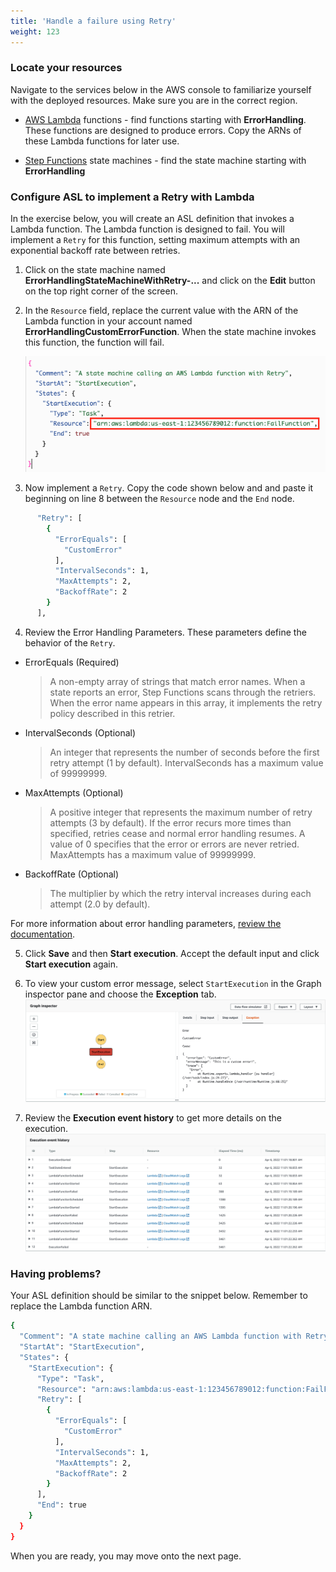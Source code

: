 ```yaml
---
title: 'Handle a failure using Retry'
weight: 123
---
```


### Locate your resources

Navigate to the services below in the AWS console to familiarize yourself with the deployed resources. Make sure you are in the correct region.

- [AWS Lambda](https://console.aws.amazon.com/lambda/home) functions - find functions starting with **ErrorHandling**. These functions are designed to produce errors. Copy the ARNs of these Lambda functions for later use. 

- [Step Functions](https://console.aws.amazon.com/states/home) state machines - find the state machine starting with **ErrorHandling**

### Configure ASL to implement a Retry with Lambda

In the exercise below, you will create an ASL definition that invokes a Lambda function. The Lambda function is designed to fail. You will implement a `Retry` for this function, setting maximum attempts with an exponential backoff rate between retries.

1. Click on the state machine named **ErrorHandlingStateMachineWithRetry-...** and click on the **Edit** button on the top right corner of the screen.

2. In the `Resource` field, replace the current value with the ARN of the Lambda function in your account named **ErrorHandlingCustomErrorFunction**. When the state machine invokes this function, the function will fail.

   ![Replace Lambda function ARN](/static/img/module-10/error-handling-state-machine-retry.png)


3. Now implement a `Retry`. Copy the code shown below and and paste it beginning on line 8 between the `Resource` node and the `End` node. 

```bash
      "Retry": [
        {
          "ErrorEquals": [
            "CustomError"
          ],
          "IntervalSeconds": 1,
          "MaxAttempts": 2,
          "BackoffRate": 2
        }
      ],
```

4. Review the Error Handling Parameters. These parameters define the behavior of the `Retry`.

- ErrorEquals (Required)

  > A non-empty array of strings that match error names. When a state reports an error, Step Functions scans through the retriers. When the error name appears in this array, it implements the retry policy described in this retrier.

- IntervalSeconds (Optional)

  > An integer that represents the number of seconds before the first retry attempt (1 by default). IntervalSeconds has a maximum value of 99999999.

- MaxAttempts (Optional)

  > A positive integer that represents the maximum number of retry attempts (3 by default). If the error recurs more times than specified, retries cease and normal error handling resumes. A value of 0 specifies that the error or errors are never retried. MaxAttempts has a maximum value of 99999999.

- BackoffRate (Optional)

  > The multiplier by which the retry interval increases during each attempt (2.0 by default).

For more information about error handling parameters, [review the documentation](https://docs.aws.amazon.com/step-functions/latest/dg/concepts-error-handling.html).


5. Click **Save** and then **Start execution**. Accept the default input and click **Start execution** again.

6. To view your custom error message, select `StartExecution` in the Graph inspector pane and choose the **Exception** tab.
   ![Failure using Retry output](/static/img/module-10/error-handling-custom-error-retry-output.png)

7. Review the **Execution event history** to get more details on the execution.
   ![Failure using Retry event history](/static/img/module-10/error-handling-custom-error-retry-event-history.png)

### Having problems?

Your ASL definition should be similar to the snippet below. Remember to replace the Lambda function ARN.

```bash
{
  "Comment": "A state machine calling an AWS Lambda function with Retry",
  "StartAt": "StartExecution",
  "States": {
    "StartExecution": {
      "Type": "Task",
      "Resource": "arn:aws:lambda:us-east-1:123456789012:function:FailFunction",
      "Retry": [
        {
          "ErrorEquals": [
            "CustomError"
          ],
          "IntervalSeconds": 1,
          "MaxAttempts": 2,
          "BackoffRate": 2
        }
      ],
      "End": true
    }
  }
}
```
When you are ready, you may move onto the next page.

